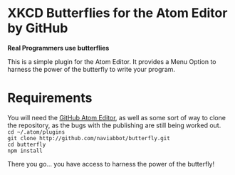 # XKCD Butterflies for the Atom Editor by GitHub
__Real Programmers use butterflies__

This is a simple plugin for the Atom Editor. It provides a Menu Option to harness the power of the butterfly to write your program.

# Requirements

You will need the [GitHub Atom Editor](http://atom.io), as well as some sort of way to clone the repository, as the bugs with the publishing are still being worked out.  
   `cd ~/.atom/plugins`  
   `git clone http://github.com/naviabbot/butterfly.git`  
   `cd butterfly`  
   `npm install`  

There you go... you have access to harness the power of the butterfly!
